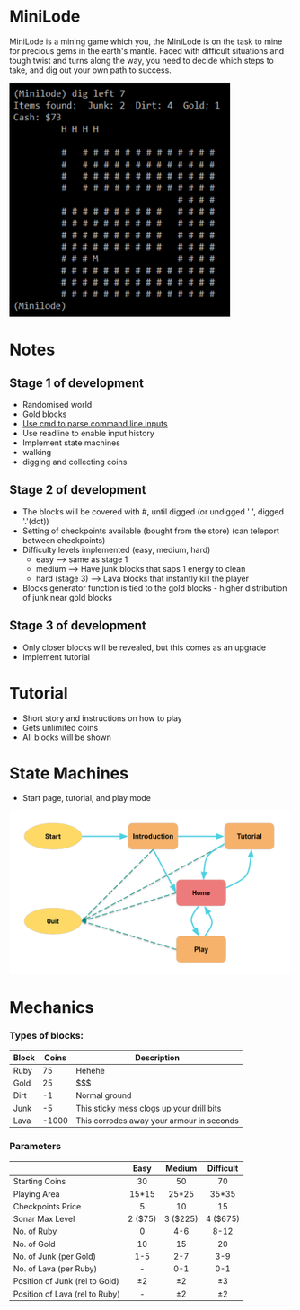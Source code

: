 # MiniLode

MiniLode is a mining game which you, the MiniLode is on the task to mine for precious gems in the earth's mantle. Faced with difficult situations and tough twist and turns along the way, you need to decide which steps to take, and dig out your own path to success.

![Please go to https://github.com/LoJunKai/DW-Game.git if you cannot see this image](https://github.com/LoJunKai/DW-Game/raw/master/Demo.png)

# Notes


## Stage 1 of development
  - Randomised world
  - Gold blocks
  - [Use cmd to parse command line inputs](https://wiki.python.org/moin/CmdModule)
  - Use readline to enable input history
  - Implement state machines
  - walking
  - digging and collecting coins

## Stage 2 of development
  - The blocks will be covered with #, until digged (or undigged ' ', digged '.'(dot))
  - Setting of checkpoints available (bought from the store) (can teleport between checkpoints)
  - Difficulty levels implemented (easy, medium, hard)
    - easy --> same as stage 1
    - medium --> Have junk blocks that saps 1 energy to clean
    - hard (stage 3) --> Lava blocks that instantly kill the player
  - Blocks generator function is tied to the gold blocks - higher distribution of junk near gold blocks

## Stage 3 of development
  - Only closer blocks will be revealed, but this comes as an upgrade
  - Implement tutorial

# Tutorial
  - Short story and instructions on how to play
  - Gets unlimited coins
  - All blocks will be shown

# State Machines
  - Start page, tutorial, and play mode

![Please go to https://github.com/LoJunKai/DW-Game.git if you cannot see this image](https://github.com/LoJunKai/DW-Game/raw/master/State_Diagrams.png)
  
# Mechanics

### Types of blocks:
| Block | Coins | Description |
| --- | --- | --- |
| Ruby | 75 | Hehehe |
| Gold | 25 | $$$ |
| Dirt | -1 | Normal ground |
| Junk | -5 | This sticky mess clogs up your drill bits |
| Lava | -1000 | This corrodes away your armour in seconds |

### Parameters
|  | Easy | Medium | Difficult |
|--| :---: | :---: | :---: |
| Starting Coins | 30 | 50 | 70 |
| Playing Area | 15\*15 | 25\*25 | 35\*35 | 
| Checkpoints Price | 5 | 10 | 15 |
| Sonar Max Level | 2 ($75) | 3 ($225) | 4 ($675) |
| No. of Ruby | 0 | 4-6 | 8-12 |
| No. of Gold | 10 | 15 | 20 |
| No. of Junk (per Gold) | 1-5 | 2-7 | 3-9 |
| No. of Lava (per Ruby) | - | 0-1 | 0-1 |
| Position of Junk (rel to Gold) | ±2 | ±2 | ±3 |
| Position of Lava (rel to Ruby) | - | ±2 | ±2 |

